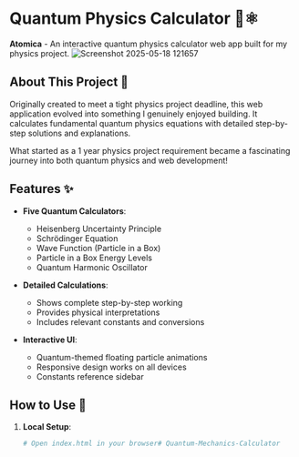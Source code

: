 # Quantum Physics Calculator 🌌⚛️

**Atomica** - An interactive quantum physics calculator web app built for my physics project. 
![Screenshot 2025-05-18 121657](https://github.com/user-attachments/assets/e46ca3a1-ea5b-48dd-a852-10b8dbcd4a82)


## About This Project 📖

Originally created to meet a tight physics project deadline, this web application evolved into something I genuinely enjoyed building. It calculates fundamental quantum physics equations with detailed step-by-step solutions and explanations.

What started as a 1 year physics project requirement became a fascinating journey into both quantum physics and web development!

## Features ✨

- **Five Quantum Calculators**:
  - Heisenberg Uncertainty Principle
  - Schrödinger Equation
  - Wave Function (Particle in a Box)
  - Particle in a Box Energy Levels
  - Quantum Harmonic Oscillator

- **Detailed Calculations**:
  - Shows complete step-by-step working
  - Provides physical interpretations
  - Includes relevant constants and conversions

- **Interactive UI**:
  - Quantum-themed floating particle animations
  - Responsive design works on all devices
  - Constants reference sidebar

## How to Use 🚀
1. **Local Setup**:
   ```bash
   # Open index.html in your browser# Quantum-Mechanics-Calculator

